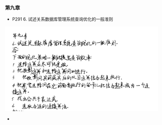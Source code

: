 ### 第九章

- P291 6. 试述关系数据库管理系统查询优化的一般准则

![](https://raw.githubusercontent.com/Clear-Love/image/main/image/20221127201555.png)

- 